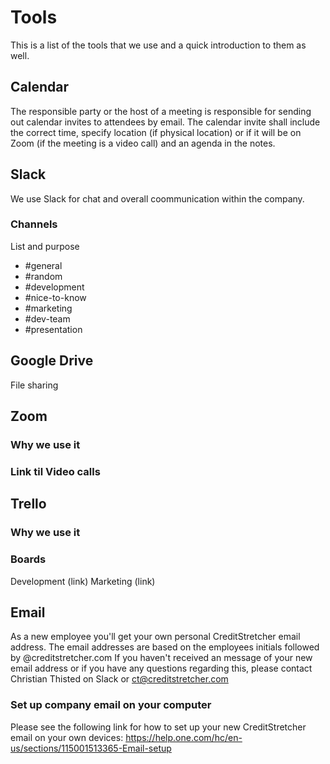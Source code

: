 # Tools
This is a list of the tools that we use and a quick introduction to them as well.
## Calendar
The responsible party or the host of a meeting is responsible for sending out calendar invites to attendees by email.
The calendar invite shall include the correct time, specify location (if physical location) or if it will be on Zoom (if the meeting is a video call) and an agenda in the notes.
## Slack
We use Slack for chat and overall coommunication within the company.
### Channels
List and purpose
- #general
- #random
- #development
- #nice-to-know
- #marketing
- #dev-team
- #presentation
## Google Drive
File sharing
## Zoom 
### Why we use it
### Link til Video calls
## Trello
### Why we use it	
### Boards
Development (link)
Marketing (link)
## Email 
As a new employee you'll get your own personal CreditStretcher email address. The email addresses are based on the employees initials followed by @creditstretcher.com
If you haven't received an message of your new email address or if you have any questions regarding this, please contact Christian Thisted on Slack or ct@creditstretcher.com
### Set up company email on your computer
Please see the following link for how to set up your new CreditStretcher email on your own devices:
https://help.one.com/hc/en-us/sections/115001513365-Email-setup

